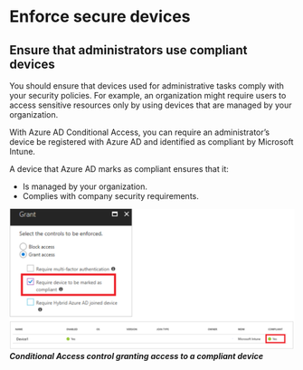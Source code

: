 # Enforce secure devices

## Ensure that administrators use compliant devices

You should ensure that devices used for administrative tasks comply with your security policies. For example, an organization might require users to access sensitive resources only by using devices that are managed by your organization.

With Azure AD Conditional Access, you can require an administrator’s device be registered with Azure AD and identified as compliant by Microsoft Intune.

A device that Azure AD marks as compliant ensures that it:

- Is managed by your organization.
- Complies with company security requirements.

![Screenshot of conditional access control granting access to a compliant device](../media/grant-access-to-compliant-device.png)
***Conditional Access control granting access to a compliant device***
